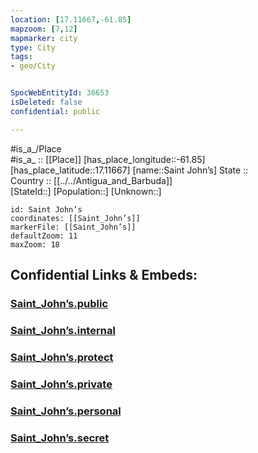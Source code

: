 ```yaml
---
location: [17.11667,-61.85] 
mapzoom: [7,12] 
mapmarker: city 
type: City
tags:
- geo/City


SpocWebEntityId: 36653
isDeleted: false
confidential: public

---
```

#is_a_/Place  
#is_a_ :: [[Place]] 
[has_place_longitude::-61.85] 
[has_place_latitude::17.11667] 
[name::Saint John’s] 
State ::  
Country :: [[../../Antigua_and_Barbuda]]  
[StateId::] 
[Population::] 
[Unknown::] 


```leaflet
id: Saint John’s
coordinates: [[Saint_John’s]] 
markerFile: [[Saint_John’s]] 
defaultZoom: 11 
maxZoom: 18
```


## Confidential Links & Embeds: 

### [Saint_John’s.public](/_public/\Earth\Continent\America~Caribbean\Antigua_and_Barbuda\Counties\Saint_John\CitySaint_John’s.public.md) 

### [Saint_John’s.internal](/_internal/\Earth\Continent\America~Caribbean\Antigua_and_Barbuda\Counties\Saint_John\CitySaint_John’s.internal.md) 

### [Saint_John’s.protect](/_protect/\Earth\Continent\America~Caribbean\Antigua_and_Barbuda\Counties\Saint_John\CitySaint_John’s.protect.md) 

### [Saint_John’s.private](/_private/\Earth\Continent\America~Caribbean\Antigua_and_Barbuda\Counties\Saint_John\CitySaint_John’s.private.md) 

### [Saint_John’s.personal](/_personal/\Earth\Continent\America~Caribbean\Antigua_and_Barbuda\Counties\Saint_John\CitySaint_John’s.personal.md) 

### [Saint_John’s.secret](/_secret/\Earth\Continent\America~Caribbean\Antigua_and_Barbuda\Counties\Saint_John\CitySaint_John’s.secret.md)

